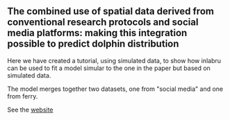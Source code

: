 ## The combined use of spatial data derived from conventional research protocols and social media platforms: making this integration possible to predict dolphin distribution




Here we have created a tutorial, using simulated data, to show how inlabru can be used to fit a model simular to the one in the paper but based on simulated data.

The model merges together two datasets, one from "social media" and one from ferry.

See the [website](https://smar-git.github.io/SM-data-merging/.)